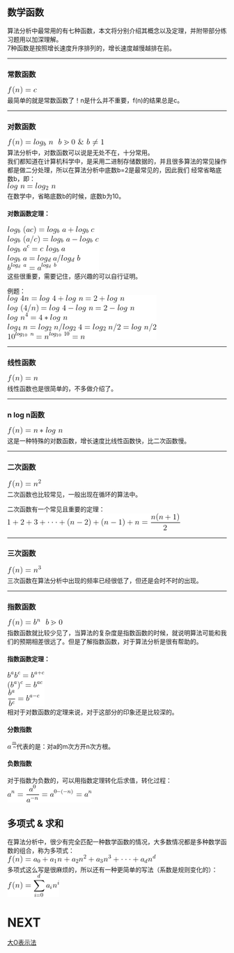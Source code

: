 ## 数学函数
算法分析中最常用的有七种函数，本文将分别介绍其概念以及定理，并附带部分练习题用以加深理解。  
7种函数是按照增长速度升序排列的，增长速度越慢越排在前。
___
### 常数函数
![](../../images/1.gif "1")  
最简单的就是常数函数了！n是什么并不重要，f(n)的结果总是c。
___
### 对数函数
![](../../images/2.gif "2")  
算法分析中，对数函数可以说是无处不在，十分常用。  
我们都知道在计算机科学中，是采用二进制存储数据的，并且很多算法的常见操作都是做二分处理，所以在算法分析中底数b=2是最常见的，因此我们
经常省略底数b，即：  
![](../../images/3.gif "3")  
在数学中，省略底数b的时候，底数b为10。
#### 对数函数定理：  
![](../../images/4.gif "4")  
这些很重要，需要记住，感兴趣的可以自行证明。  

例题：  
![](../../images/5.gif "5")
___  
### 线性函数
![](../../images/6.gif "6")  
线性函数也是很简单的，不多做介绍了。
___
### n log n函数
![](../../images/7.gif "7")  
这是一种特殊的对数函数，增长速度比线性函数快，比二次函数慢。  
___
### 二次函数
![](../../images/8.gif "8")  
二次函数也比较常见，一般出现在循环的算法中。 

二次函数有一个常见且重要的定理：  
![](../../images/9.gif "9") 
___
### 三次函数
![](../../images/12.gif "12")  
三次函数在算法分析中出现的频率已经很低了，但还是会时不时的出现。
___
### 指数函数
![](../../images/10.gif "10")  
指数函数就比较少见了，当算法的复杂度是指数函数的时候，就说明算法可能和我们的预期相差很远了。但是了解指数函数，对于算法分析是很有帮助的。

#### 指数函数定理：  
![](../../images/11.gif "11")  
相对于对数函数的定理来说，对于这部分的印象还是比较深的。

#### 分数指数 
![](../../images/13.gif "13")代表的是：对a的m次方开n次方根。
#### 负数指数
对于指数为负数的，可以用指数定理转化后求值，转化过程：  
![](../../images/14.gif "14")

## 多项式 & 求和
在算法分析中，很少有完全匹配一种数学函数的情况，大多数情况都是多种数学函数的组合，称为多项式：  
![](../../images/15.gif "15")  
多项式这么写是很麻烦的，所以还有一种更简单的写法（系数是规则变化的）：  
![](../../images/16.gif "16")

# NEXT
[大O表示法](../c_大O表示法)